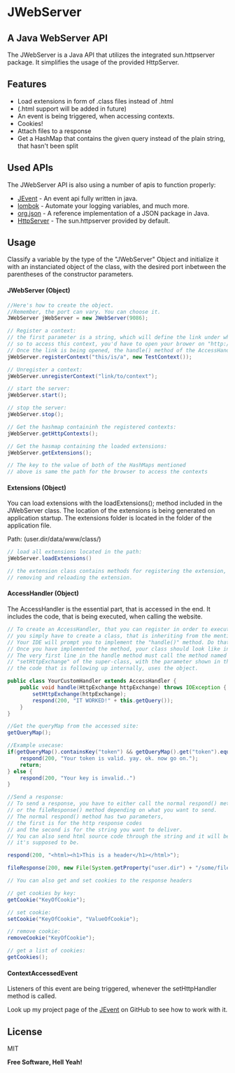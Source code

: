 # JWebServer
## A Java WebServer API

The JWebServer is a Java API that utilizes the integrated sun.httpserver package.
It simplifies the usage of the provided HttpServer.


## Features

- Load extensions in form of .class files instead of .html
- (.html support will be added in future)
- An event is being triggered, when accessing contexts.
- Cookies!
- Attach files to a response
- Get a HashMap that contains the given query instead of the plain string, that hasn't been split

## Used APIs

The JWebServer API is also using a number of apis to function properly:

- [JEvent] - An event api fully written in java.
- [lombok] - Automate your logging variables, and much more.
- [org.json] - A reference implementation of a JSON package in Java.
- [HttpServer] - The sun.httpserver provided by default.

## Usage

Classify a variable by the type of the "JWebServer" Object
and initialize it with an instanciated object of the class,
with the desired port inbetween the parentheses of the constructor parameters.

#### JWebServer (Object)
```java
//Here's how to create the object. 
//Remember, the port can vary. You can choose it.
JWebServer jWebServer = new JWebServer(9086);

// Register a context:
// the first parameter is a string, which will define the link under which the context is accessible.
// so to access this context, you'd have to open your brower on "http://localhost:9086/this/is/a"
// Once the link is being opened, the handle() method of the AccessHandler defined in the second parameter is triggered.
jWebServer.registerContext("this/is/a", new TestContext());

// Unregister a context:
jWebServer.unregisterContext("link/to/context");

// start the server:
jWebServer.start();

// stop the server:
jWebServer.stop();

// Get the hashmap containinh the registered contexts:
jWebServer.getHttpContexts();

// Get the hasmap containing the loaded extensions:
jWebServer.getExtensions();

// The key to the value of both of the HashMaps mentioned 
// above is same the path for the browser to access the contexts
```

#### Extensions (Object)
You can load extensions with the loadExtensions(); method included in the JWebServer class.
The location of the extensions is being generated on application startup.
The extensions folder is located in the folder of the application file.

Path:
(user.dir/data/www/class/)

```java
// load all extensions located in the path:
jWebServer.loadExtensions()

// the extension class contains methods for registering the extension, 
// removing and reloading the extension.


```


#### AccessHandler (Object)
The AccessHandler is the essential part, that is accessed in the end.
It includes the code, that is being executed, when calling the website.

```java
// To create an AccessHandler, that you can register in order to execute code,
// you simply have to create a class, that is inheriting from the mentioned class with the "extend" inheritance-keyword.
// Your IDE will prompt you to implement the "handle()" method. Do that.
// Once you have implemented the method, your class should look like in the example.
// The very first line in the handle method must call the method named
// "setHttpExchange" of the super-class, with the parameter shown in the example. otherwhise it won't work, because
// the code that is following up internally, uses the object.

public class YourCustomHandler extends AccessHandler {
    public void handle(HttpExchange httpExchange) throws IOException {
        setHttpExchange(httpExchange);
        respond(200, "IT WORKED!" + this.getQuery());
    }
}

//Get the queryMap from the accessed site:
getQueryMap();

//Example usecase:
if(getQueryMap().containsKey("token") && getQueryMap().get("token").equals("someAccessToken")){
    respond(200, "Your token is valid. yay. ok. now go on.");
    return;
} else {
    respond(200, "Your key is invalid..")
}

//Send a response:
// To send a response, you have to either call the normal respond() method 
// or the fileResponse() method depending on what you want to send.
// The normal respond() method has two parameters, 
// the first is for the http response codes 
// and the second is for the string you want to deliver.
// You can also send html source code through the string and it will be displayed as  
// it's supposed to be.

respond(200, "<html><h1>This is a header</h1></html>");

fileResponse(200, new File(System.getProperty("user.dir") + "/some/file.txt"));

// You can also get and set cookies to the response headers

// get cookies by key:
getCookie("KeyOfCookie");

// set cookie:
setCookie("KeyOfCookie", "ValueOfCookie");

// remove cookie:
removeCookie("KeyOfCookie");

// get a list of cookies:
getCookies();


```

#### ContextAccessedEvent
Listeners of this event are being triggered, 
whenever the setHttpHandler method is called.

Look up my project page of the [JEvent] on GitHub to see how to work with it.


## License

MIT

**Free Software, Hell Yeah!**

[//]: # (These are reference links used in the body of this note and get stripped out when the markdown processor does its job. There is no need to format nicely because it shouldn't be seen. Thanks SO - http://stackoverflow.com/questions/4823468/store-comments-in-markdown-syntax)

[JEvent]: <https://github.com/SebyPlays/JEvent>
[lombok]: <https://projectlombok.org/>
[org.json]: <https://github.com/stleary/JSON-java>
[HttpServer]: <https://docs.oracle.com/javase/8/docs/jre/api/net/httpserver/spec/com/sun/net/httpserver/HttpServer.html>
